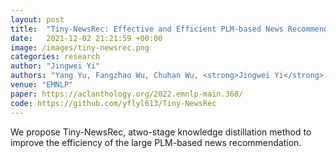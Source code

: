 ```yaml
---
layout: post
title:  "Tiny-NewsRec: Effective and Efficient PLM-based News Recommendation"
date:   2021-12-02 21:21:59 +00:00
image: /images/tiny-newsrec.png
categories: research
author: "Jingwei Yi"
authors: "Yang Yu, Fangzhao Wu, Chuhan Wu, <strong>Jingwei Yi</strong>, Qi Liu"
venue: "EMNLP"
paper: https://aclanthology.org/2022.emnlp-main.368/
code: https://github.com/yflyl613/Tiny-NewsRec
---
```

We propose Tiny-NewsRec, atwo-stage knowledge distillation method to improve the efficiency of the large PLM-based news recommendation. 